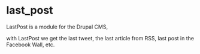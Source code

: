 last_post
=========

LastPost is a module for the Drupal CMS,  

with LastPost we get the last tweet, the last article from RSS, last post in the Facebook Wall, etc.